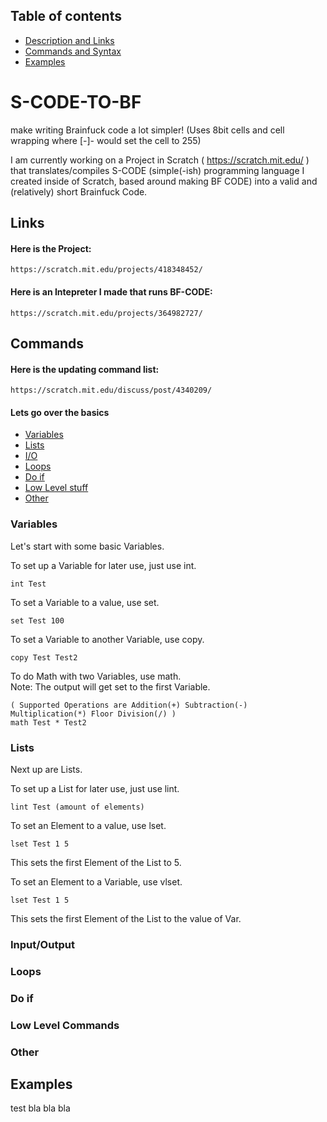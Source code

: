 ## Table of contents
* [Description and Links](#S-CODE-TO-BF)
* [Commands and Syntax](#Commands)
* [Examples](#Examples)

# S-CODE-TO-BF
make writing Brainfuck code a lot simpler! (Uses 8bit cells and cell wrapping where [-]- would set the cell to 255)  

I am currently working on a Project in Scratch ( https://scratch.mit.edu/ ) that translates/compiles S-CODE (simple(-ish) programming language I created inside of Scratch, based around making BF CODE) into a valid and (relatively) short Brainfuck Code.
## Links
#### Here is the Project:
```
https://scratch.mit.edu/projects/418348452/
```
#### Here is an Intepreter I made that runs BF-CODE:
```
https://scratch.mit.edu/projects/364982727/
```


## Commands
#### Here is the updating command list:
```
https://scratch.mit.edu/discuss/post/4340209/
```
#### Lets go over the basics
* [Variables](#Variables)
* [Lists](#Lists)
* [I/O](#Input/Output)
* [Loops](#Loops)
* [Do if](#Do-if)
* [Low Level stuff](#Low-Level-Commands)
* [Other](#Other)




### Variables

Let's start with some basic Variables.  
  
To set up a Variable for later use, just use int.  

```
int Test
```
To set a Variable to a value, use set.  
```
set Test 100
```
To set a Variable to another Variable, use copy.  
```
copy Test Test2
```
To do Math with two Variables, use math.  
Note: The output will get set to the first Variable.  
```
( Supported Operations are Addition(+) Subtraction(-) Multiplication(*) Floor Division(/) )  
math Test * Test2
```
  
  
   
### Lists
Next up are Lists.  
  
To set up a List for later use, just use lint.  

```
lint Test (amount of elements)
```
To set an Element to a value, use lset.  
```
lset Test 1 5
```
This sets the first Element of the List to 5.  
  
To set an Element to a Variable, use vlset.  
```
lset Test 1 5
```
This sets the first Element of the List to the value of Var.  
  

   
### Input/Output

  
  
   
### Loops

  
  
   
### Do if

  
  
   
### Low Level Commands

  
  
   
### Other

  
  
   

## Examples
test bla bla bla

